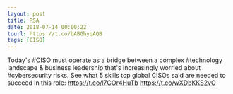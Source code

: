 ```yaml
---
layout: post
title: RSA
date: 2018-07-14 00:00:22
tourl: https://t.co/bABGhyqAQB
tags: [CISO]
---
```

Today's #CISO must operate as a bridge between a complex #technology landscape &amp; business leadership that's increasingly worried about #cybersecurity risks. See what 5 skills top global CISOs said are needed to succeed in this role: https://t.co/l7COr4HuTb https://t.co/wXDbKKS2vO